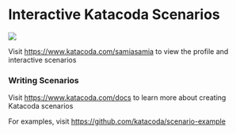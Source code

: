 # Interactive Katacoda Scenarios

[![](http://shields.katacoda.com/katacoda/samiasamia/count.svg)](https://www.katacoda.com/samiasamia "Get your profile on Katacoda.com")

Visit https://www.katacoda.com/samiasamia to view the profile and interactive scenarios

### Writing Scenarios
Visit https://www.katacoda.com/docs to learn more about creating Katacoda scenarios

For examples, visit https://github.com/katacoda/scenario-example
